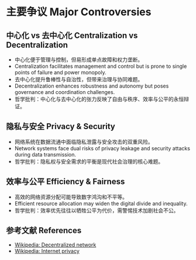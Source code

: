 # 主要争议 Major Controversies

## 中心化 vs 去中心化 Centralization vs Decentralization

- 中心化便于管理与控制，但易形成单点故障和权力垄断。
- Centralization facilitates management and control but is prone to single points of failure and power monopoly.
- 去中心化提升鲁棒性与自治性，但带来治理与协同难题。
- Decentralization enhances robustness and autonomy but poses governance and coordination challenges.
- 哲学批判：中心化与去中心化的张力反映了自由与秩序、效率与公平的永恒辩证。

## 隐私与安全 Privacy & Security

- 网络系统在数据流通中面临隐私泄露与安全攻击的双重风险。
- Network systems face dual risks of privacy leakage and security attacks during data transmission.
- 哲学批判：隐私权与安全需求的平衡是现代社会治理的核心难题。

## 效率与公平 Efficiency & Fairness

- 高效的网络资源分配可能导致数字鸿沟和不平等。
- Efficient resource allocation may widen the digital divide and inequality.
- 哲学批判：效率优先往往以牺牲公平为代价，需警惕技术加剧社会不公。

## 参考文献 References

- [Wikipedia: Decentralized network](https://en.wikipedia.org/wiki/Decentralized_network)
- [Wikipedia: Internet privacy](https://en.wikipedia.org/wiki/Internet_privacy)
